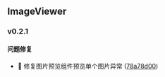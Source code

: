 ## ImageViewer

### v0.2.1

#### 问题修复
* 🐛 修复图片预览组件预览单个图片异常 ([78a78d00](https://atta-gitlab.xtrfr.cn/atta-team/fe/fe-arch/components/xtd-rn/commit/78a78d00dc0aac2598985e9badb0fcbab2df613d))
